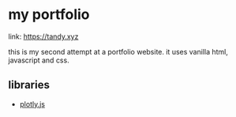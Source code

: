 # my portfolio

link: <https://tandy.xyz>

this is my second attempt at a portfolio website. it uses vanilla html, javascript and css.

## libraries

- [plotly.js](https://plotly.com/javascript/)

